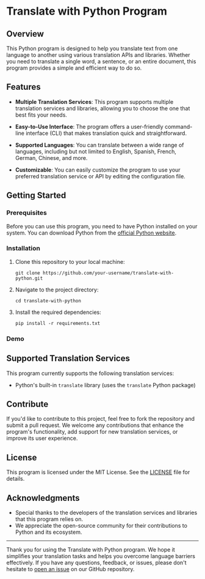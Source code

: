 # Translate with Python Program

## Overview

This Python program is designed to help you translate text from one language to another using various translation APIs and libraries. Whether you need to translate a single word, a sentence, or an entire document, this program provides a simple and efficient way to do so.

## Features

- **Multiple Translation Services**: This program supports multiple translation services and libraries, allowing you to choose the one that best fits your needs.

- **Easy-to-Use Interface**: The program offers a user-friendly command-line interface (CLI) that makes translation quick and straightforward.

- **Supported Languages**: You can translate between a wide range of languages, including but not limited to English, Spanish, French, German, Chinese, and more.

- **Customizable**: You can easily customize the program to use your preferred translation service or API by editing the configuration file.

## Getting Started

### Prerequisites

Before you can use this program, you need to have Python installed on your system. You can download Python from the [official Python website](https://www.python.org/downloads/).

### Installation

1. Clone this repository to your local machine:

   ```shell
   git clone https://github.com/your-username/translate-with-python.git
   ```

2. Navigate to the project directory:

   ```shell
   cd translate-with-python
   ```

3. Install the required dependencies:

   ```shell
   pip install -r requirements.txt
   ```

### Demo

<insert video here>

## Supported Translation Services

This program currently supports the following translation services:

- Python's built-in `translate` library (uses the `translate` Python package)

## Contribute

If you'd like to contribute to this project, feel free to fork the repository and submit a pull request. We welcome any contributions that enhance the program's functionality, add support for new translation services, or improve its user experience.

## License

This program is licensed under the MIT License. See the [LICENSE](LICENSE) file for details.

## Acknowledgments

- Special thanks to the developers of the translation services and libraries that this program relies on.
- We appreciate the open-source community for their contributions to Python and its ecosystem.

---

Thank you for using the Translate with Python program. We hope it simplifies your translation tasks and helps you overcome language barriers effectively. If you have any questions, feedback, or issues, please don't hesitate to [open an issue](https://github.com/your-username/translate-with-python/issues) on our GitHub repository.
